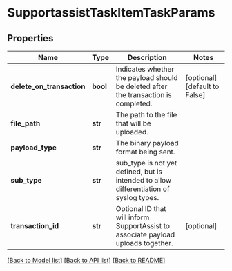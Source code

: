 # SupportassistTaskItemTaskParams

## Properties
Name | Type | Description | Notes
------------ | ------------- | ------------- | -------------
**delete_on_transaction** | **bool** | Indicates whether the payload should be deleted after the transaction is completed. | [optional] [default to False]
**file_path** | **str** | The path to the file that will be uploaded. | 
**payload_type** | **str** | The binary payload format being sent. | 
**sub_type** | **str** | sub_type is not yet defined, but is intended to allow differentiation of syslog types. | 
**transaction_id** | **str** | Optional ID that will inform SupportAssist to associate payload uploads together. | [optional] 

[[Back to Model list]](../README.md#documentation-for-models) [[Back to API list]](../README.md#documentation-for-api-endpoints) [[Back to README]](../README.md)


